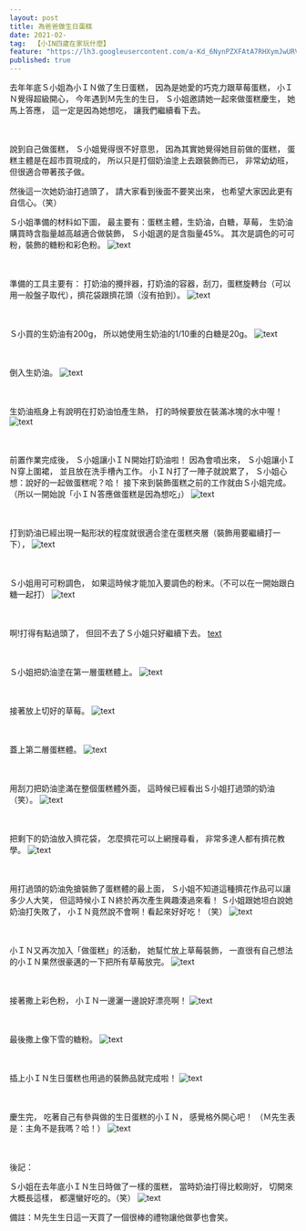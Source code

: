 ```yaml
---
layout: post
title: 為爸爸做生日蛋糕
date: 2021-02-
tag:  【小IN四歲在家玩什麼】
feature: "https://lh3.googleusercontent.com/a-Kd_6NynPZXFAtA7RHXymJwURVXh9190AVHQl_xsggFDC7WnSTyinJJXaJYSBg-_8nPFaCCDc-jlTuuR9OHWuJcMPH_6WH8x0BmBgke5Bps7b6iHCakef1uS-brsAitIclXEIDlowg=w2400"
published: true
---
```



去年年底Ｓ小姐為小ＩＮ做了生日蛋糕，
因為是她愛的巧克力跟草莓蛋糕，
小ＩＮ覺得超級開心，
今年遇到Ｍ先生的生日，
Ｓ小姐邀請她一起來做蛋糕慶生，
她馬上答應，
這一定是因為她想吃，
讓我們繼續看下去。

<br><br>
說到自己做蛋糕，
Ｓ小姐覺得很不好意思，
因為其實她覺得她目前做的蛋糕，
蛋糕主體是在超市買現成的，
所以只是打個奶油塗上去跟裝飾而已，
非常幼幼班，
但很適合帶著孩子做。


然後這一次她奶油打過頭了，
請大家看到後面不要笑出來，
也希望大家因此更有自信心。（笑）


Ｓ小姐準備的材料如下圖，
最主要有：蛋糕主體，生奶油，白糖，草莓，
生奶油購買時含脂量越高越適合做裝飾，
Ｓ小姐選的是含脂量45%。
其次是調色的可可粉，裝飾的糖粉和彩色粉。
![text](https://lh3.googleusercontent.com/l6GVR4ITjW0AGbMcyEBK8RBbpZABrR6-sJSAxEVS9fGRl8DheoqkCBcpmomi9q_EdJWSg8pbzZJiolKHwg1tulgBPqwbwhcfJ-FKyZCqDg1E69X0au8x8vtKQ0ed27fL3LDQi3oFv_M=w2400)


<br><br>
準備的工具主要有：
打奶油的攪拌器，打奶油的容器，刮刀，蛋糕旋轉台（可以用一般盤子取代），擠花袋跟擠花頭（沒有拍到）。
![text](https://lh3.googleusercontent.com/HOPKhsaYMVnuwFNVFZoSlY026BjqXBvU2hpEuyrstVGDt0iN8B8fi9sQTqKzB7w5vFxZfPCew-YEUTYC54H3PdSJek5iF98b-yByDXwRmorce_vWA23UIIXeveI4lgj86uIoPb-j7Rw=w2400)


<br><br>
Ｓ小買的生奶油有200g，
所以她使用生奶油的1/10重的白糖是20g。
![text](https://lh3.googleusercontent.com/QH7Yz5FrWMp2JHogQ9PWP6qx6P1Jq3m5l-zdJK7GXYJzx-CT-LPXD_W_ccUczxnvW6Fcs3D6jDMxpvVNIqN2tJz7bMZkqMttuvcoH7NXyLZpK6bhunSOkfGXgFyg_r34bG3o8kfmAWM=w2400)


<br><br>
倒入生奶油。
![text](https://lh3.googleusercontent.com/Q-j3IsGKyXSGTL6kKdZeKxRsROPxlrDC5T73TWYMflq8kdUZQOjOEnhVbPZnWuDGSlMcStj3X2epb3ECFKVSDzQrdbG1lWw2e1GpG6wYCteK4k-dDwtGLIcw2sNszWkqWtm7xigDc4E=w2400)


<br><br>
生奶油瓶身上有說明在打奶油怕產生熱，
打的時候要放在裝滿冰塊的水中喔！
![text](https://lh3.googleusercontent.com/gxomr84UcGABqjFY2WOG19FYutvy_2c7IfdYCwtPfvb8JWHawyCiS-KzVYYyPAox8CGpYA8bvU1L4ilQq53-NVe1ZXGGEav_h6OgW7Km6iX0BkomgNUfF64ASuinNgpSITyKK9ssRK4=w2400)


<br><br>
前置作業完成後，
Ｓ小姐讓小ＩＮ開始打奶油啦！
因為會噴出來，
Ｓ小姐讓小ＩＮ穿上圍裙，
並且放在洗手槽內工作。
小ＩＮ打了一陣子就說累了，
Ｓ小姐心想：說好的一起做蛋糕呢？哈！
接下來到裝飾蛋糕之前的工作就由Ｓ小姐完成。
（所以一開始說「小ＩＮ答應做蛋糕是因為想吃」）
![text](https://lh3.googleusercontent.com/pR9rzcD4Ge8ZJnbF6fKmkO1LrJpKxDXY-eYO3T77yBWvBZ7F8X0iiYXz5nrHstpaUTMJaBje8Q8HduD1A4Z2Zspnei5RyVXCQXtoVWYCR_1CbYLFrRldeXsSQE52ge94c4gjsOyRVqg=w2400)


<br><br>
打到奶油已經出現一點形狀的程度就很適合塗在蛋糕夾層（裝飾用要繼續打一下），
![text](https://lh3.googleusercontent.com/SzMycekHT2z3DwY-8cQBq1Z8WSvnbx9rog2V2HAHTZ2vB1E8OaB50cJywzDK5Ic-hQ4QCXC5T03OhUdU274FqdQOxHQq7kvKxSp7_9IzWT_vLL0Eo77MjYd2LGEKoX2MoUSm2r2OTTc=w2400)


<br><br>
Ｓ小姐用可可粉調色，
如果這時候才能加入要調色的粉末。（不可以在一開始跟白糖一起打）
![text](https://lh3.googleusercontent.com/41QSFtMwOQSO4xAPycVi4dte6A5J4KgW4QyxotrPin7_cLB5wwkmWlEgQsYNH34EGUzrgElWOAUgmJveV95nGzPbrXOiS4vuFxweb2yauYSEC-xqGOC8sVGmTiuftjIZC5vtTMtKcUQ=w2400)


<br><br>
啊!打得有點過頭了，
但回不去了Ｓ小姐只好繼續下去。
[text](https://lh3.googleusercontent.com/v88L9KCb-b1wxXzQQp8bAhUdaR2jcGu7dSokK5Se5GNn5XkrwAkDO6kU5nT7wuL9HObG5jW5gjEe3_S3eDhhrzBD_HFcCNnB5epRLJc1LMSJXtAeEfyaB7oH-18Q1ukYdyX4iZxgxu0=w2400)


<br><br>
Ｓ小姐把奶油塗在第一層蛋糕體上。
![text](https://lh3.googleusercontent.com/Ft8nWaSdLxwGgGH9hVpcvZ8l6L3v30UoqzRG6PQKg7TRI9xM6qefLg8HnfysqftEev02LhN-GLGb0q8BOCdIhQUE64_0-REVP8rIoBiyz7vR1uqRWSXmrUK2PYlDactu7Ygus-P9FYo=w2400)


<br><br>
接著放上切好的草莓。
![text](https://lh3.googleusercontent.com/ingGtZAxrAJq0PjlTw5cYcMMcNJYVaAuCN32sd4yUAB5G1yIw-Ojc_oXwyaGZiVPAW9KrbxvyFTZk_cYQ6Z9nN7T142Z20eScVyCBsyrvs4XAzq9D4n2yf5eCdswQn7yUNDESEqTHdg=w2400)


<br><br>
蓋上第二層蛋糕體。
![text](https://lh3.googleusercontent.com/geo8H6wA9GZbWTUJ2s7trX5wLXBf_mcCL6Hx6-mRzTZI4bh7oQqfnhksniNCOjNzmBXIPSgdGH2--M0llSnidDesBTMgY21tE4JrHEDby1K5l9DBFaLCeDj3wyh6zVJzwLgYzx7Cbg0=w2400)


<br><br>
用刮刀把奶油塗滿在整個蛋糕體外面，
這時候已經看出Ｓ小姐打過頭的奶油（笑）。
![text](https://lh3.googleusercontent.com/qKQMC-W304rHgomDcQhKHgVrOcZ-60rtGqDaGn5JYOv8-v98zDglgcguX7wvhzPCw0n2MICH7UBdQmEN--nAW6wF6-0ldqJGgJo3-YTgW6lPXbTm97UTJneClcZWCKLjb8vBQFl-HPU=w2400)


<br><br>
把剩下的奶油放入擠花袋，
怎麼擠花可以上網搜尋看，
非常多達人都有擠花教學。
![text](https://lh3.googleusercontent.com/1tej1-TSEf5JcgfFVTgG_y9q03Q43N45ICCJ504bjqv9NpGCXw7yr4MZoO6MsNZl9ONjkFDcJsTV05qvKpoyGTmgctJotnj6G0m7txcYBFajYbj01R3g2HuqFkSVUbyHFP38BM6QRrQ=w2400)


<br><br>
用打過頭的奶油免搶裝飾了蛋糕體的最上面，
Ｓ小姐不知道這種擠花作品可以讓多少人大笑，
但這時候小ＩＮ終於再次產生興趣湊過來看！
Ｓ小姐跟她坦白說她奶油打失敗了，
小ＩＮ竟然說不會啊！看起來好好吃！（笑）
![text](https://lh3.googleusercontent.com/jgnCaNQN_EhyKlWVD1hbFDSRXRvBH8nmBFa_-CUnkDb23cW1y15LwqP42vadFJcp3VoWdgaqrV_CutVe8ZKMAUVbw2BZRQgnuQTsJqZIHSZ1fWB8KN0cMz6C5uXCnFZo9bhcW9hQC04=w2400)


<br><br>
小ＩＮ又再次加入「做蛋糕」的活動，
她幫忙放上草莓裝飾，
一直很有自己想法的小ＩＮ果然很豪邁的一下把所有草莓放完。
![text](https://lh3.googleusercontent.com/a-Kd_6NynPZXFAtA7RHXymJwURVXh9190AVHQl_xsggFDC7WnSTyinJJXaJYSBg-_8nPFaCCDc-jlTuuR9OHWuJcMPH_6WH8x0BmBgke5Bps7b6iHCakef1uS-brsAitIclXEIDlowg=w2400)


<br><br>
接著撒上彩色粉，
小ＩＮ一邊灑一邊說好漂亮啊！
![text](https://lh3.googleusercontent.com/kB4Oi7ybEIHetYuWA4rmSjuqPYvJ-nS4RisdoruPF0wDGqZm4tBmTK5aNrpnxd9I-t6J_LibRMj3yNZXD0OnYayW-cw3GoEvBamj0tnhGLmYeToi1tbm3m2k61V0NCyUkxetSvnapF0=w2400)


<br><br>
最後撒上像下雪的糖粉。
![text](https://lh3.googleusercontent.com/qyuL5iSnFmlbuw7IM5E0sZopf9fZhawweBnKB94Fq3eVXg3NdogmKQpB06dB4ENs8TkoNyJt4wwlAtKFxtWWgPFaq9MFWTf8DAYmXN5QCW-Gv5wu13J41fI7w29tKTSuTJUo7O4Oaxc=w2400)


<br><br>
插上小ＩＮ生日蛋糕也用過的裝飾品就完成啦！
![text](https://lh3.googleusercontent.com/S3_NGpoTud9WNPpnKEvkW9CjQX0L1K2b1YFJRbdxoRWE9Tr3oSA4H-N2EC_UdtUq51jHGP2UCp_HzbRjsRiRkv-MGSQcOqBy031th-wjx2ajQeTnrmJimGeDMkbcstcIN-ula6UYV8M=w2400)


<br><br>
慶生完，
吃著自己有參與做的生日蛋糕的小ＩＮ，
感覺格外開心吧！
（Ｍ先生表是：主角不是我嗎？哈！）
![text](https://lh3.googleusercontent.com/vmVgL8r06WCPT2AX9r9_OhBo9_O1LRo3ivVP5DUBJuQjo_zOdCeeV7aHEYMZL6pAlXGbbYaBhCwFSpCkGxFUogBKlKxSLVHPfYvXaJw6VNfr9JXoh1uirLsU3sdV7tQuBiyCVEt3Nhs=w2400)


<br><br>
後記：


Ｓ小姐在去年底小ＩＮ生日時做了一樣的蛋糕，
當時奶油打得比較剛好，
切開來大概長這樣，
都還蠻好吃的。（笑）
![text](https://lh3.googleusercontent.com/-8IxXRuFEQknbyf9yleCGRhnHdAwFIwLPbSnVPyy6Zw83L5kwR8VvwNIrIGY9H_zsalQ4jyPszgvvULg2PohwM8c9uLCdKTxc9lpFIeWUEKs_fzxfxNN6XJA9E_dnoF8bUqnP8LkuWE=w2400)

備註：Ｍ先生生日這一天買了一個很棒的禮物讓他做夢也會笑。
